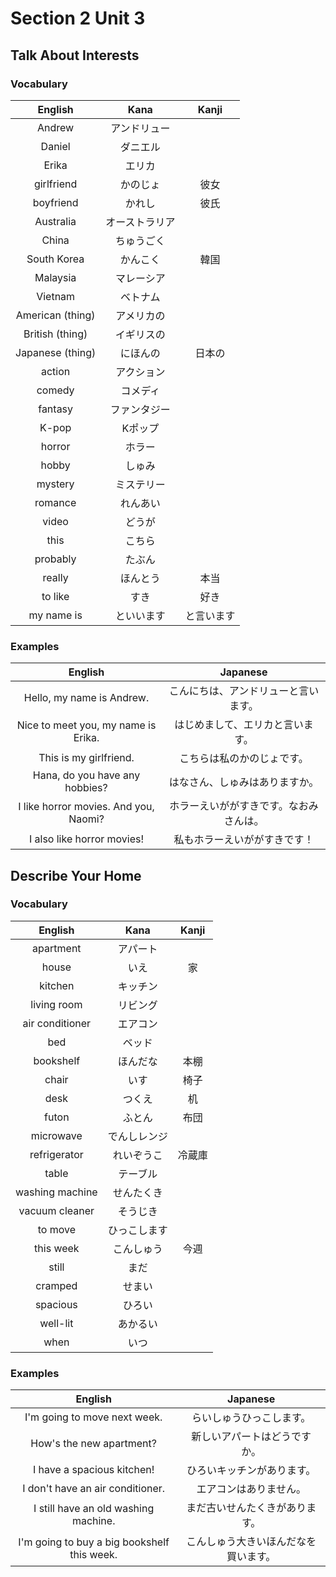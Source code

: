 # Section 2 Unit 3
## Talk About Interests
### Vocabulary
| English | Kana | Kanji |
|:-------:|:----:|:-----:|
| Andrew | アンドリュー | |
| Daniel | ダニエル | |
| Erika | エリカ | |
| girlfriend | かのじょ | 彼女 |
| boyfriend | かれし | 彼氏 |
| Australia | オーストラリア | |
| China | ちゅうごく | |
| South Korea | かんこく | 韓国 |
| Malaysia | マレーシア | |
| Vietnam | ベトナム | |
| American (thing) | アメリカの | |
| British (thing) | イギリスの | |
| Japanese (thing) | にほんの | 日本の |
| action | アクション | |
| comedy | コメディ | |
| fantasy | ファンタジー | |
| K-pop | Kポップ | |
| horror | ホラー | |
| hobby | しゅみ | |
| mystery | ミステリー | |
| romance | れんあい | |
| video | どうが | |
| this | こちら | |
| probably | たぶん | |
| really | ほんとう | 本当 |
| to like | すき | 好き |
| my name is | といいます | と言います |

### Examples
| English | Japanese |
|:-------:|:--------:|
| Hello, my name is Andrew. | こんにちは、アンドリューと言います。 |
| Nice to meet you, my name is Erika. | はじめまして、エリカと言います。 |
| This is my girlfriend. | こちらは私のかのじょです。 |
| Hana, do you have any hobbies? | はなさん、しゅみはありますか。 |
| I like horror movies. And you, Naomi? | ホラーえいががすきです。なおみさんは。 |
| I also like horror movies! | 私もホラーえいががすきです！ |

## Describe Your Home
### Vocabulary
| English | Kana | Kanji |
|:-------:|:----:|:-----:|
| apartment | アパート | |
| house | いえ | 家 |
| kitchen | キッチン | |
| living room | リビング | |
| air conditioner | エアコン | |
| bed | ベッド | |
| bookshelf | ほんだな | 本棚 |
| chair | いす | 椅子 |
| desk | つくえ | 机 |
| futon | ふとん | 布団 |
| microwave | でんしレンジ | |
| refrigerator | れいぞうこ | 冷蔵庫 |
| table | テーブル | |
| washing machine | せんたくき | |
| vacuum cleaner | そうじき | |
| to move | ひっこします | |
| this week | こんしゅう | 今週 |
| still | まだ | |
| cramped | せまい | |
| spacious | ひろい | |
| well-lit | あかるい | |
| when | いつ | |

### Examples
| English | Japanese |
|:-------:|:--------:|
| I'm going to move next week. | らいしゅうひっこします。 |
| How's the new apartment? | 新しいアパートはどうですか。 |
| I have a spacious kitchen! | ひろいキッチンがあります。 |
| I don't have an air conditioner. | エアコンはありません。 |
| I still have an old washing machine. | まだ古いせんたくきがあります。 |
| I'm going to buy a big bookshelf this week. | こんしゅう大きいほんだなを買います。 |
